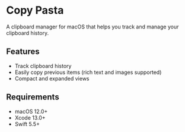 # Copy Pasta

A clipboard manager for macOS that helps you track and manage your clipboard history.

## Features

- Track clipboard history
- Easily copy previous items (rich text and images supported)
- Compact and expanded views

## Requirements

- macOS 12.0+
- Xcode 13.0+
- Swift 5.5+

